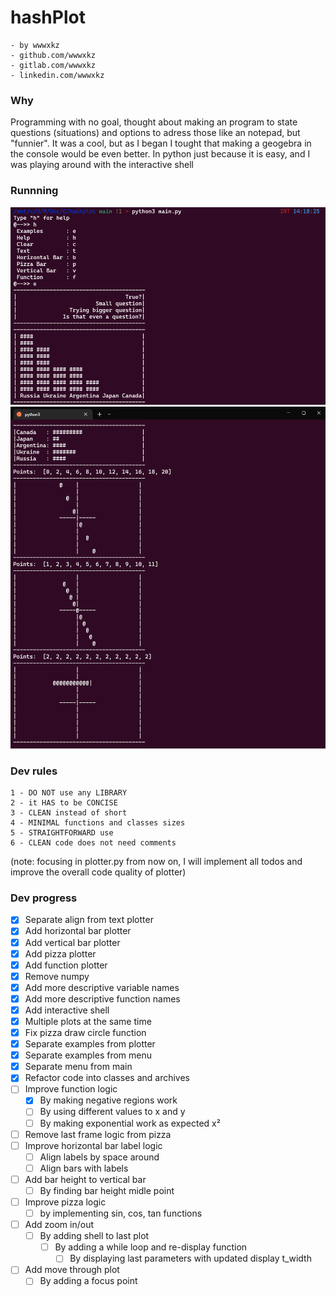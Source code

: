 # hashPlot
```
- by wwwxkz
- github.com/wwwxkz
- gitlab.com/wwwxkz
- linkedin.com/wwwxkz
```
### Why
Programming with no goal, thought about making an program to state questions (situations) and options to adress those like an notepad, but "funnier". It was a cool, but as I began I tought that making a geogebra in the console would be even better. In python just because it is easy, and I was playing around with the interactive shell

### Runnning
![](https://github.com/wwwxkz/hashPlot/blob/main/README/0.png)
![](https://github.com/wwwxkz/hashPlot/blob/main/README/1.png)

### Dev rules
```
1 - DO NOT use any LIBRARY 
2 - it HAS to be CONCISE
3 - CLEAN instead of short
4 - MINIMAL functions and classes sizes
5 - STRAIGHTFORWARD use
6 - CLEAN code does not need comments
```

(note: focusing in plotter.py from now on, I will implement all todos and improve the overall code quality of plotter)
### Dev progress
- [X] Separate align from text plotter
- [X] Add horizontal bar plotter
- [X] Add vertical bar plotter
- [X] Add pizza plotter
- [X] Add function plotter
- [X] Remove numpy
- [X] Add more descriptive variable names
- [X] Add more descriptive function names
- [X] Add interactive shell
- [X] Multiple plots at the same time
- [X] Fix pizza draw circle function
- [X] Separate examples from plotter
- [X] Separate examples from menu
- [X] Separate menu from main
- [X] Refactor code into classes and archives
- [ ] Improve function logic
	- [X] By making negative regions work
	- [ ] By using different values to x and y
	- [ ] By making exponential work as expected x²
- [ ] Remove last frame logic from pizza
- [ ] Improve horizontal bar label logic
	- [ ] Align labels by space around
	- [ ] Align bars with labels 
- [ ] Add bar height to vertical bar
	- [ ] By finding bar height midle point
- [ ] Improve pizza logic
	- [ ] by implementing sin, cos, tan functions
- [ ] Add zoom in/out
	- [ ] By adding shell to last plot
		- [ ] By adding a while loop and re-display function
			- [ ] By displaying last parameters with updated display t_width
- [ ] Add move through plot
	- [ ] By adding a focus point